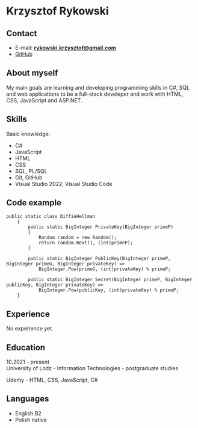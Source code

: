 # Krzysztof Rykowski

## Contact
- E-mail: **rykowski.krzysztof@gmail.com**
- [GitHub](https://github.com/chrisryk)

## About myself
My main goals are learning and developing programming skills in C#, SQL and web applications to be a full-stack develeper and work with HTML, CSS, JavaScript and ASP.NET.

## Skills
Basic knowledge:
- C#
- JavaScript
- HTML
- CSS
- SQL, PL/SQL
- Git, GitHub
- Visual Studio 2022, Visual Studio Code

## Code example

```
public static class DiffieHellman
    {
        public static BigInteger PrivateKey(BigInteger primeP)
        {
            Random random = new Random();
            return random.Next(1, (int)primeP);
        }

        public static BigInteger PublicKey(BigInteger primeP, BigInteger primeG, BigInteger privateKey) =>
            BigInteger.Pow(primeG, (int)privateKey) % primeP;

        public static BigInteger Secret(BigInteger primeP, BigInteger publicKey, BigInteger privateKey) =>
            BigInteger.Pow(publicKey, (int)privateKey) % primeP;
    }
```
## Experience
No experience yet.
## Education
10.2021 - present\
University of Lodz - Information Technologies - postgraduate studies

Udemy - HTML, CSS, JavaScript, C#
## Languages
- English B2
- Polish native
